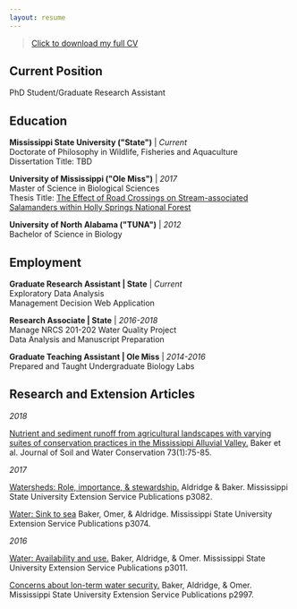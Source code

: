 ```yaml
---
layout: resume
---
```


> [Click to download my full CV](https://github.com/AldridgeCaleb/aldridgecaleb.github.io/blob/master/images/Aldridge_CV_2018-02-07.pdf)

## Current Position

PhD Student/Graduate Research Assistant



## Education

__Mississippi State University ("State")__ | _Current_  
    Doctorate of Philosophy in Wildlife, Fisheries and Aquaculture  
    Dissertation Title: TBD  

__University of Mississippi ("Ole Miss")__ | _2017_  
    Master of Science in Biological Sciences  
    Thesis Title: [The Effect of Road Crossings on Stream-associated Salamanders within Holly Springs National Forest](https://search.proquest.com/pqdtglobal/docview/1925911777/previewPDF/C545681D238C470FPQ/1?accountid=34815)  
    
__University of North Alabama ("TUNA")__ | _2012_  
    Bachelor of Science in Biology  



## Employment

__Graduate Research Assistant | State__ | _Current_  
    Exploratory Data Analysis  
    Management Decision Web Application  
  
__Research Associate | State__ | _2016-2018_  
    Manage NRCS 201-202 Water Quality Project  
    Data Analysis and Manuscript Preparation  
  
__Graduate Teaching Assistant | Ole Miss__ | _2014-2016_  
    Prepared and Taught Undergraduate Biology Labs  



## Research and Extension Articles

_2018_

   [Nutrient and sediment runoff from agricultural landscapes with varying suites of conservation practices in the Mississippi Alluvial Valley.](http://www.jswconline.org/content/73/1/75.short) Baker et al. Journal of Soil and Water Conservation 73(1):75-85.
  
_2017_

[Watersheds: Role, importance, & stewardship.](http://extension.msstate.edu/sites/default/files/publications/publications/p3082.pdf) Aldridge & Baker. Mississippi State University Extension Service Publications p3082.

[Water: Sink to sea](http://extension.msstate.edu/sites/default/files/publications/publications/p3074.pdf) Baker, Omer, & Aldridge. Mississippi State University Extension Service Publications p3074.

_2016_

[Water: Availability and use.](http://extension.msstate.edu/sites/default/files/publications/publications/p3011.pdf) Baker, Aldridge, & Omer. Mississippi State University Extension Service Publications p3011.

[Concerns about lon-term water security.](http://extension.msstate.edu/sites/default/files/publications/publications/p2997.pdf) Baker, Aldridge, & Omer. Mississippi State University Extension Service Publications p2997.



<!-- ### Footer

Last updated: 2018-02-07 -->

